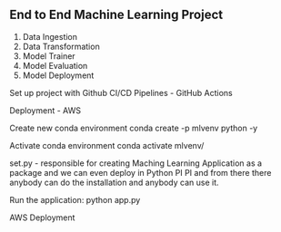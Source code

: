 ## End to End Machine Learning Project

1. Data Ingestion
2. Data Transformation
3. Model Trainer
4. Model Evaluation
5. Model Deployment

Set up project with Github
CI/CD Pipelines - GitHub Actions

Deployment - AWS

Create new conda environment
conda create -p mlvenv python -y 

Activate conda environment
conda activate mlvenv/

set.py - responsible for creating Maching Learning Application as a package and we can even deploy in Python PI PI and from there there anybody can do the installation and anybody can use it.

Run the application:
python app.py

AWS Deployment
